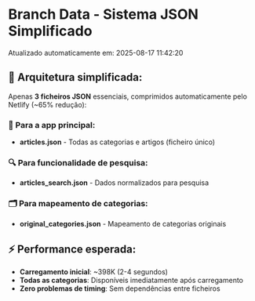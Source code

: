 # Branch Data - Sistema JSON Simplificado
Atualizado automaticamente em: 2025-08-17 11:42:20

## 🎯 Arquitetura simplificada:
Apenas **3 ficheiros JSON** essenciais, comprimidos automaticamente pelo Netlify (~65% redução):

### 📱 Para a app principal:
- **articles.json** - Todas as categorias e artigos (ficheiro único)

### 🔍 Para funcionalidade de pesquisa:
- **articles_search.json** - Dados normalizados para pesquisa

### 🗂️ Para mapeamento de categorias:
- **original_categories.json** - Mapeamento de categorias originais

## ⚡ Performance esperada:
- **Carregamento inicial**: ~398K (2-4 segundos)
- **Todas as categorias**: Disponíveis imediatamente após carregamento
- **Zero problemas de timing**: Sem dependências entre ficheiros
